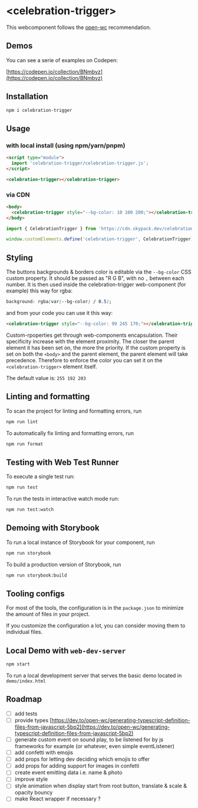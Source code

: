 # \<celebration-trigger>

This webcomponent follows the [open-wc](https://github.com/open-wc/open-wc) recommendation.

## Demos

You can see a serie of examples on Codepen:

[https://codepen.io/collection/BNmbyz](https://codepen.io/collection/BNmbyz)

## Installation

```bash
npm i celebration-trigger
```

## Usage

### with local install (using npm/yarn/pnpm)

```html
<script type="module">
  import 'celebration-trigger/celebration-trigger.js';
</script>

<celebration-trigger></celebration-trigger>
```

### via CDN

```html
<body>
  <celebration-trigger style="--bg-color: 10 100 200;"></celebration-trigger>
</body>
```

```js
import { CelebrationTrigger } from 'https://cdn.skypack.dev/celebration-trigger';

window.customElements.define('celebration-trigger', CelebrationTrigger);
```

## Styling

The buttons backgrounds & borders color is editable via the `--bg-color` CSS custom property.
It should be passed as "R G B", with no `,` between each number. It is then used inside the celebration-trigger web-component (for example) this way for rgba:

```css
background: rgba(var(--bg-color) / 0.5);
```

and from your code you can use it this way:

```html
<celebration-trigger style="--bg-color: 99 245 170;"></celebration-trigger>
```

Custom-rpoperties get through web-components encapsulation.
Their specificity increase with the element proximity. The closer the parent element it has been set on, the more the priority.
If the custom property is set on both the `<body>` and the parent element, the parent element will take precedence. Therefore to enforce the color you can set it on the `<celebration-trigger>` element itself.

The default value is: `255 192 203`

## Linting and formatting

To scan the project for linting and formatting errors, run

```bash
npm run lint
```

To automatically fix linting and formatting errors, run

```bash
npm run format
```

## Testing with Web Test Runner

To execute a single test run:

```bash
npm run test
```

To run the tests in interactive watch mode run:

```bash
npm run test:watch
```

## Demoing with Storybook

To run a local instance of Storybook for your component, run

```bash
npm run storybook
```

To build a production version of Storybook, run

```bash
npm run storybook:build
```

## Tooling configs

For most of the tools, the configuration is in the `package.json` to minimize the amount of files in your project.

If you customize the configuration a lot, you can consider moving them to individual files.

## Local Demo with `web-dev-server`

```bash
npm start
```

To run a local development server that serves the basic demo located in `demo/index.html`

## Roadmap

- [ ] add tests
- [ ] provide types [https://dev.to/open-wc/generating-typescript-definition-files-from-javascript-5bp2](https://dev.to/open-wc/generating-typescript-definition-files-from-javascript-5bp2)
- [ ] generate custom event on sound play, to be listened for by js frameworks for example (or whatever, even simple eventListener)
- [ ] add confetti with emojis
- [ ] add props for letting dev deciding which emojis to offer
- [ ] add props for adding support for images in confetti
- [ ] create event emitting data i.e. name & photo
- [ ] improve style
- [ ] style animation when display start from root button, translate & scale & opacity bouncy
- [ ] make React wrapper if necessary ?
